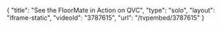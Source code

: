 {
    "title": "See the FloorMate in Action on QVC",
    "type": "solo",
    "layout": "iframe-static",
    "videoId": "3787615",
    "url": "\/tvpembed\/3787615"
}